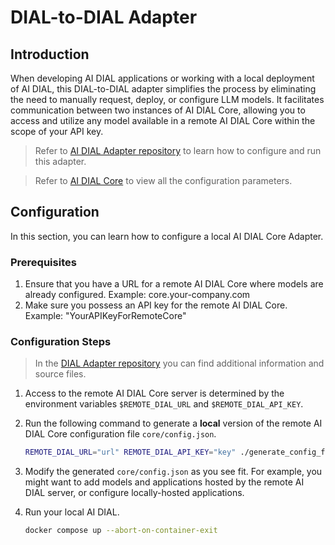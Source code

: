 # DIAL-to-DIAL Adapter

## Introduction

When developing AI DIAL applications or working with a local deployment of AI DIAL, this DIAL-to-DIAL adapter simplifies the process by eliminating the need to manually request, deploy, or configure LLM models. It facilitates communication between two instances of AI DIAL Core, allowing you to access and utilize any model available in a remote AI DIAL Core within the scope of your API key.

> Refer to [AI DIAL Adapter repository](https://github.com/epam/ai-dial-adapter-dial) to learn how to configure and run this adapter.

> Refer to [AI DIAL Core](https://github.com/epam/ai-dial-core) to view all the configuration parameters.

## Configuration

In this section, you can learn how to configure a local AI DIAL Core Adapter.

### Prerequisites

1. Ensure that you have a URL for a remote AI DIAL Core where models are already configured. Example: core.your-company.com
2. Make sure you possess an API key for the remote AI DIAL Core. Example: "YourAPIKeyForRemoteCore"

### Configuration Steps

> In the [DIAL Adapter repository](https://github.com/epam/ai-dial-adapter-dial/tree/development/docker-compose/local) you can find additional information and source files.

1. Access to the remote AI DIAL Core server is determined by the environment variables `$REMOTE_DIAL_URL` and `$REMOTE_DIAL_API_KEY`.
2. Run the following command to generate a **local** version of the remote AI DIAL Core configuration file `core/config.json`. 

    ```bash
    REMOTE_DIAL_URL="url" REMOTE_DIAL_API_KEY="key" ./generate_config_from_listing.sh
    ```

3. Modify the generated `core/config.json` as you see fit. For example, you might want to add models and applications hosted by the remote AI DIAL server, or configure locally-hosted applications.
4. Run your local AI DIAL.

    ```bash
    docker compose up --abort-on-container-exit
    ```